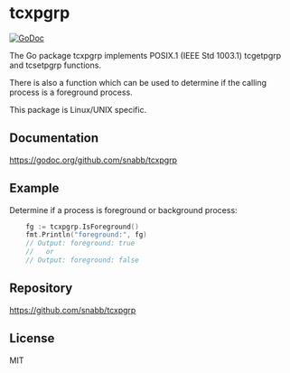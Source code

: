 tcxpgrp
=======

[![GoDoc](https://godoc.org/github.com/snabb/tcxpgrp?status.svg)](https://godoc.org/github.com/snabb/tcxpgrp)

The Go package tcxpgrp implements POSIX.1 (IEEE Std 1003.1) tcgetpgrp
and tcsetpgrp functions.

There is also a function which can be used to determine if the calling
process is a foreground process.

This package is Linux/UNIX specific.


Documentation
-------------

https://godoc.org/github.com/snabb/tcxpgrp


Example
-------

Determine if a process is foreground or background process:

```Go
	fg := tcxpgrp.IsForeground()
	fmt.Println("foreground:", fg)
	// Output: foreground: true
	//   or
	// Output: foreground: false
```


Repository
----------

https://github.com/snabb/tcxpgrp


License
-------

MIT
